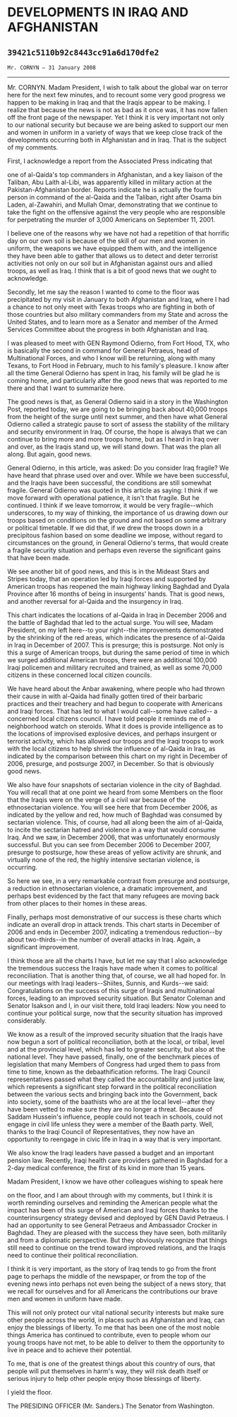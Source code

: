# DEVELOPMENTS IN IRAQ AND AFGHANISTAN
## `39421c5110b92c8443cc91a6d170dfe2`
`Mr. CORNYN — 31 January 2008`

---


Mr. CORNYN. Madam President, I wish to talk about the global war on 
terror here for the next few minutes, and to recount some very good 
progress we happen to be making in Iraq and that the Iraqis appear to 
be making. I realize that because the news is not as bad as it once 
was, it has now fallen off the front page of the newspaper. Yet I think 
it is very important not only to our national security but because we 
are being asked to support our men and women in uniform in a variety of 
ways that we keep close track of the developments occurring both in 
Afghanistan and in Iraq. That is the subject of my comments.

First, I acknowledge a report from the Associated Press indicating 
that


one of al-Qaida's top commanders in Afghanistan, and a key liaison of 
the Taliban, Abu Laith al-Libi, was apparently killed in military 
action at the Pakistan-Afghanistan border. Reports indicate he is 
actually the fourth person in command of the al-Qaida and the Taliban, 
right after Osama bin Laden, al-Zawahiri, and Mullah Omar, 
demonstrating that we continue to take the fight on the offensive 
against the very people who are responsible for perpetrating the murder 
of 3,000 Americans on September 11, 2001.

I believe one of the reasons why we have not had a repetition of that 
horrific day on our own soil is because of the skill of our men and 
women in uniform, the weapons we have equipped them with, and the 
intelligence they have been able to gather that allows us to detect and 
deter terrorist activities not only on our soil but in Afghanistan 
against ours and allied troops, as well as Iraq. I think that is a bit 
of good news that we ought to acknowledge.

Secondly, let me say the reason I wanted to come to the floor was 
precipitated by my visit in January to both Afghanistan and Iraq, where 
I had a chance to not only meet with Texas troops who are fighting in 
both of those countries but also military commanders from my State and 
across the United States, and to learn more as a Senator and member of 
the Armed Services Committee about the progress in both Afghanistan and 
Iraq.

I was pleased to meet with GEN Raymond Odierno, from Fort Hood, TX, 
who is basically the second in command for General Petraeus, head of 
Multinational Forces, and who I know will be returning, along with many 
Texans, to Fort Hood in February, much to his family's pleasure. I know 
after all the time General Odierno has spent in Iraq, his family will 
be glad he is coming home, and particularly after the good news that 
was reported to me there and that I want to summarize here.

The good news is that, as General Odierno said in a story in the 
Washington Post, reported today, we are going to be bringing back about 
40,000 troops from the height of the surge until next summer, and then 
have what General Odierno called a strategic pause to sort of assess 
the stability of the military and security environment in Iraq. Of 
course, the hope is always that we can continue to bring more and more 
troops home, but as I heard in Iraq over and over, as the Iraqis stand 
up, we will stand down. That was the plan all along. But again, good 
news.

General Odierno, in this article, was asked: Do you consider Iraq 
fragile? We have heard that phrase used over and over. While we have 
been successful, and the Iraqis have been successful, the conditions 
are still somewhat fragile. General Odierno was quoted in this article 
as saying: I think if we move forward with operational patience, it 
isn't that fragile. But he continued. I think if we leave tomorrow, it 
would be very fragile--which underscores, to my way of thinking, the 
importance of us drawing down our troops based on conditions on the 
ground and not based on some arbitrary or political timetable. If we 
did that, if we drew the troops down in a precipitous fashion based on 
some deadline we impose, without regard to circumstances on the ground, 
in General Odierno's terms, that would create a fragile security 
situation and perhaps even reverse the significant gains that have been 
made.

We see another bit of good news, and this is in the Mideast Stars and 
Stripes today, that an operation led by Iraqi forces and supported by 
American troops has reopened the main highway linking Baghdad and Dyala 
Province after 16 months of being in insurgents' hands. That is good 
news, and another reversal for al-Qaida and the insurgency in Iraq.

This chart indicates the locations of al-Qaida in Iraq in December 
2006 and the battle of Baghdad that led to the actual surge. You will 
see, Madam President, on my left here--to your right--the improvements 
demonstrated by the shrinking of the red areas, which indicates the 
presence of al-Qaida in Iraq in December of 2007. This is presurge; 
this is postsurge. Not only is this a surge of American troops, but 
during the same period of time in which we surged additional American 
troops, there were an additional 100,000 Iraqi policemen and military 
recruited and trained, as well as some 70,000 citizens in these 
concerned local citizen councils.


We have heard about the Anbar awakening, where people who had thrown 
their cause in with al-Qaida had finally gotten tired of their barbaric 
practices and their treachery and had begun to cooperate with Americans 
and Iraqi forces. That has led to what I would call--some have called--
a concerned local citizens council. I have told people it reminds me of 
a neighborhood watch on steroids. What it does is provide intelligence 
as to the locations of improvised explosive devices, and perhaps 
insurgent or terrorist activity, which has allowed our troops and the 
Iraqi troops to work with the local citizens to help shrink the 
influence of al-Qaida in Iraq, as indicated by the comparison between 
this chart on my right in December of 2006, presurge, and postsurge 
2007, in December. So that is obviously good news.

We also have four snapshots of sectarian violence in the city of 
Baghdad. You will recall that at one point we heard from some Members 
on the floor that the Iraqis were on the verge of a civil war because 
of the ethnosectarian violence. You will see here that from December 
2006, as indicated by the yellow and red, how much of Baghdad was 
consumed by sectarian violence. This, of course, had all along been the 
aim of al-Qaida, to incite the sectarian hatred and violence in a way 
that would consume Iraq. And we saw, in December 2006, that was 
unfortunately enormously successful. But you can see from December 2006 
to December 2007, presurge to postsurge, how these areas of yellow 
activity are shrunk, and virtually none of the red, the highly 
intensive sectarian violence, is occurring.

So here we see, in a very remarkable contrast from presurge and 
postsurge, a reduction in ethnosectarian violence, a dramatic 
improvement, and perhaps best evidenced by the fact that many refugees 
are moving back from other places to their homes in these areas.

Finally, perhaps most demonstrative of our success is these charts 
which indicate an overall drop in attack trends. This chart starts in 
December of 2006 and ends in December 2007, indicating a tremendous 
reduction--by about two-thirds--in the number of overall attacks in 
Iraq. Again, a significant improvement.

I think those are all the charts I have, but let me say that I also 
acknowledge the tremendous success the Iraqis have made when it comes 
to political reconciliation. That is another thing that, of course, we 
all had hoped for. In our meetings with Iraqi leaders--Shiites, Sunnis, 
and Kurds--we said: Congratulations on the success of this surge of 
Iraqis and multinational forces, leading to an improved security 
situation. But Senator Coleman and Senator Isakson and I, in our visit 
there, told Iraqi leaders: Now you need to continue your political 
surge, now that the security situation has improved considerably.

We know as a result of the improved security situation that the 
Iraqis have now begun a sort of political reconciliation, both at the 
local, or tribal, level and at the provincial level, which has led to 
greater security, but also at the national level. They have passed, 
finally, one of the benchmark pieces of legislation that many Members 
of Congress had urged them to pass from time to time, known as the 
debaathification reforms. The Iraqi Council representatives passed what 
they called the accountability and justice law, which represents a 
significant step forward in the political reconciliation between the 
various sects and bringing back into the Government, back into society, 
some of the baathists who are at the local level--after they have been 
vetted to make sure they are no longer a threat. Because of Saddam 
Hussein's influence, people could not teach in schools, could not 
engage in civil life unless they were a member of the Baath party. 
Well, thanks to the Iraqi Council of Representatives, they now have an 
opportunity to reengage in civic life in Iraq in a way that is very 
important.

We also know the Iraqi leaders have passed a budget and an important 
pension law. Recently, Iraqi health care providers gathered in Baghdad 
for a 2-day medical conference, the first of its kind in more than 15 
years.

Madam President, I know we have other colleagues wishing to speak 
here


on the floor, and I am about through with my comments, but I think it 
is worth reminding ourselves and reminding the American people what the 
impact has been of this surge of American and Iraqi forces thanks to 
the counterinsurgency strategy devised and deployed by GEN David 
Petraeus. I had an opportunity to see General Petraeus and Ambassador 
Crocker in Baghdad. They are pleased with the success they have seen, 
both militarily and from a diplomatic perspective. But they obviously 
recognize that things still need to continue on the trend toward 
improved relations, and the Iraqis need to continue their political 
reconciliation.

I think it is very important, as the story of Iraq tends to go from 
the front page to perhaps the middle of the newspaper, or from the top 
of the evening news into perhaps not even being the subject of a news 
story, that we recall for ourselves and for all Americans the 
contributions our brave men and women in uniform have made.

This will not only protect our vital national security interests but 
make sure other people across the world, in places such as Afghanistan 
and Iraq, can enjoy the blessings of liberty. To me that has been one 
of the most noble things America has continued to contribute, even to 
people whom our young troops have not met, to be able to deliver to 
them the opportunity to live in peace and to achieve their potential.

To me, that is one of the greatest things about this country of ours, 
that people will put themselves in harm's way, they will risk death 
itself or serious injury to help other people enjoy those blessings of 
liberty.

I yield the floor.

The PRESIDING OFFICER (Mr. Sanders.) The Senator from Washington.
